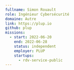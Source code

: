 ```yaml
---
fullname: Simon Rouault
role: Ingénieur Cybersécurité
domaine: Autre
link: https://plup.io
github: plup
missions:
  - start: 2022-06-20
    end: 2022-06-28
    status: independent
    employer: PLUP
    startups:
      - rdv-service-public
---
```

